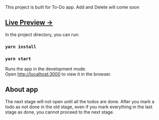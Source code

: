 
This project is built for To-Do app. Add and Delete will come soon

## [Live Preview ->](https://to-do-oaks.surge.sh/)


In the project directory, you can run:
### `yarn install`
### `yarn start`

Runs the app in the development mode.\
Open [http://localhost:3000](http://localhost:3000) to view it in the browser.

## About app

The next stage will not open until all the todos are done. After you mark a todo as not done in the old stage, even if you mark everything in the last stage as done, you cannot proceed to the next stage.
